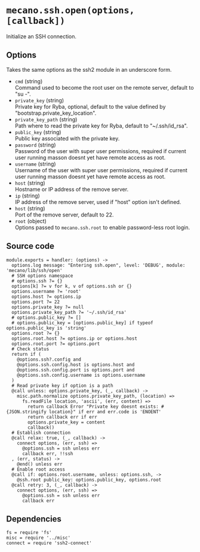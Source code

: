 
# `mecano.ssh.open(options, [callback])`

Initialize an SSH connection.

## Options

Takes the same options as the ssh2 module in an underscore form.

*   `cmd` (string)   
    Command used to become the root user on the remote server, default to "su -".   
*   `private_key` (string)   
    Private key for Ryba, optional, default to the value defined by
    "bootstrap.private_key_location".   
*   `private_key_path` (string)   
    Path where to read the private key for Ryba, default to "~/.ssh/id_rsa".   
*   `public_key` (string)   
    Public key associated with the private key.   
*   `password` (string)   
    Password of the user with super user permissions, required if current user 
    running masson doesnt yet have remote access as root.   
*   `username` (string)   
    Username of the user with super user permissions, required if current user 
    running masson doesnt yet have remote access as root.  
*   `host` (string)   
    Hostname or IP address of the remove server.   
*   `ip` (string)   
    IP address of the remove server, used if "host" option isn't defined.   
*   `host` (string)   
    Port of the remove server, default to 22.   
*   `root` (object)    
    Options passed to `mecano.ssh.root` to enable password-less root login.   

## Source code

    module.exports = handler: (options) ->
      options.log message: "Entering ssh.open", level: 'DEBUG', module: 'mecano/lib/ssh/open'
      # SSH options namespace
      # options.ssh ?= {}
      options[k] ?= v for k, v of options.ssh or {}
      options.username ?= 'root'
      options.host ?= options.ip
      options.port ?= 22
      options.private_key ?= null
      options.private_key_path ?= '~/.ssh/id_rsa'
      # options.public_key ?= []
      # options.public_key = [options.public_key] if typeof options.public_key is 'string'
      options.root ?= {} 
      options.root.host ?= options.ip or options.host
      options.root.port ?= options.port
      # Check status
      return if (
        @options.ssh?.config and
        @options.ssh.config.host is options.host and
        @options.ssh.config.port is options.port and
        @options.ssh.config.username is options.username
      )
      # Read private key if option is a path
      @call unless: options.private_key, (_, callback) ->
        misc.path.normalize options.private_key_path, (location) =>
          fs.readFile location, 'ascii', (err, content) =>
            return callback Error "Private key doesnt exists: #{JSON.stringify location}" if err and err.code is 'ENOENT'
            return callback err if err
            options.private_key = content
            callback()
      # Establish connection
      @call relax: true, (_, callback) ->
        connect options, (err, ssh) =>
          @options.ssh = ssh unless err
          callback err, !!ssh
      , (err, status) ->
        @end() unless err
      # Enable root access
      @call if: options.root.username, unless: options.ssh, ->
        @ssh.root public_key: options.public_key, options.root
      @call retry: 3, (_, callback) ->
        connect options, (err, ssh) =>
          @options.ssh = ssh unless err
          callback err

## Dependencies

    fs = require 'fs'
    misc = require '../misc'
    connect = require 'ssh2-connect'
